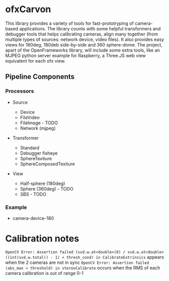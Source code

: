 # ofxCarvon

This library provides a variety of tools for fast-prototryping of camera-based applications.  The library counts with some helpful transformers and debugger tools that helps calibrating cameras, align many together (from multiple types of sources: network device, video files).  It also provides easy views for 180deg, 180deb side-by-side and 360 sphere-dome.
The project, apart of the OpenFrameworks library, will include some extra tools, like an MJPEG python server example for Raspberry, a Three.JS web view equivalent for each ofx view.

## Pipeline Components

### Processors

- Source
    - Device
    - FileVideo
    - FileImage - TODO
    - Network (mjpeg)

- Transformer
    - Standard
    - Debugger fisheye
    - SphereTextiure
    - SphereComposedTextiure

- View
    - Half-sphere (180deg)
    - Sphere (360deg) - TODO
    - SBS - TODO

### Example

- camera-device-180

# Calibration notes

`OpenCV Error: Assertion failed (svd.w.at<double>(0) / svd.w.at<double>((int)svd.w.total() - 1) < thresh_cond) in CalibrateExtrinsics` appears when the 2 cameras are not in sync
`OpenCV Error: Assertion failed (abs_max < threshold) in stereoCalibrate` occurs when the RMS of each camera calibration is out of range 0-1
